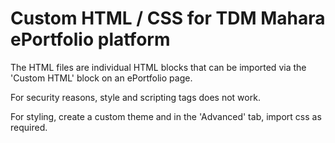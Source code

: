 # Custom HTML / CSS for TDM Mahara ePortfolio platform

The HTML files are individual HTML blocks that can be imported via the 'Custom HTML' block on an ePortfolio page. 

For security reasons, style and scripting tags does not work. 

For styling, create a custom theme and in the 'Advanced' tab, import css as required. 
